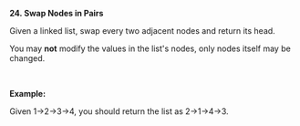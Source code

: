 **24. Swap Nodes in Pairs**

Given a linked list, swap every two adjacent nodes and return its head.

You may **not** modify the values in the list's nodes, only nodes itself may be changed.

 

**Example:**

Given 1-&gt;2-&gt;3-&gt;4, you should return the list as 2-&gt;1-&gt;4-&gt;3.
